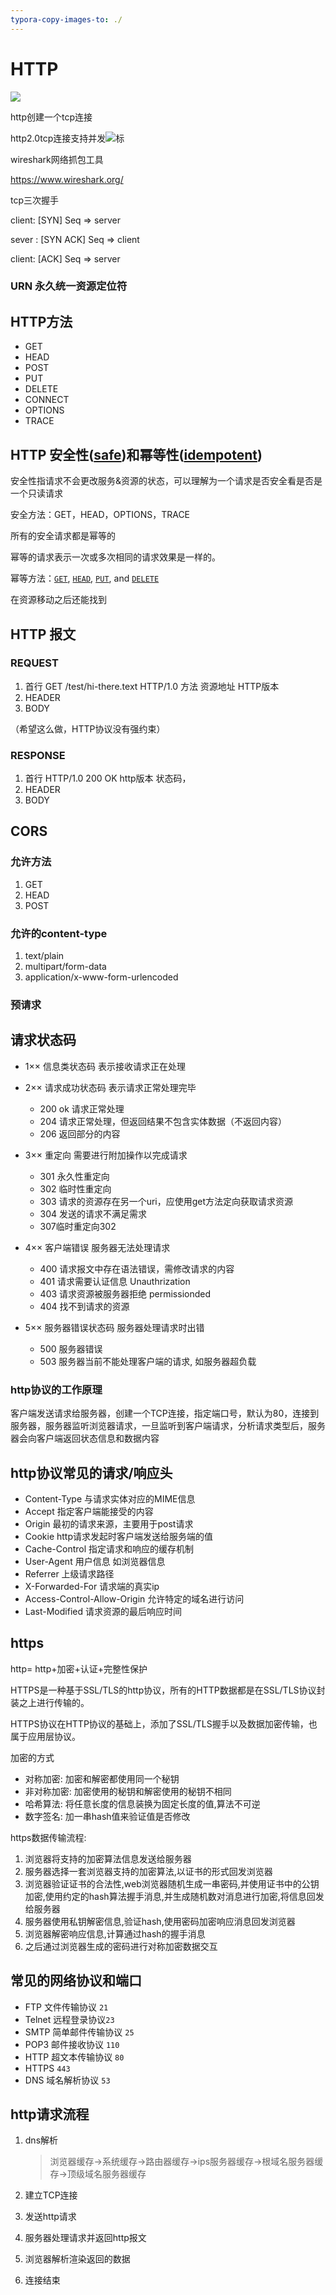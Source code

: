```yaml
---
typora-copy-images-to: ./
---
```


# HTTP

![](C:\Users\blank\Desktop\http/http.png)

http创建一个tcp连接 

http2.0tcp连接支持并发![标](C:\Users\blank\Desktop\http/无标题.png)

wireshark网络抓包工具

https://www.wireshark.org/

tcp三次握手

client:  [SYN] Seq => server

sever : [SYN ACK] Seq => client

client: [ACK] Seq => server

### URN 永久统一资源定位符



## HTTP方法

- GET
- HEAD
- POST
- PUT
- DELETE
- CONNECT
- OPTIONS
- TRACE

## HTTP 安全性([safe](https://developer.mozilla.org/en-US/docs/Glossary/Safe/HTTP))和幂等性([idempotent](https://developer.mozilla.org/en-US/docs/Glossary/Idempotent))

安全性指请求不会更改服务&资源的状态，可以理解为一个请求是否安全看是否是一个只读请求

安全方法：GET，HEAD，OPTIONS，TRACE

所有的安全请求都是幂等的

幂等的请求表示一次或多次相同的请求效果是一样的。

幂等方法：[`GET`](https://developer.mozilla.org/en-US/docs/Web/HTTP/Methods/GET), [`HEAD`](https://developer.mozilla.org/en-US/docs/Web/HTTP/Methods/HEAD), [`PUT`](https://developer.mozilla.org/en-US/docs/Web/HTTP/Methods/PUT), and [`DELETE`](https://developer.mozilla.org/en-US/docs/Web/HTTP/Methods/DELETE) 

在资源移动之后还能找到

## HTTP  报文

### REQUEST

1. 首行 GET /test/hi-there.text HTTP/1.0     方法 资源地址  HTTP版本
2. HEADER
3. BODY

（希望这么做，HTTP协议没有强约束）

### RESPONSE

1. 首行 HTTP/1.0 200 OK   http版本 状态码，
2. HEADER
3. BODY

## CORS

### 允许方法

1. GET
2. HEAD
3. POST

### 允许的content-type

1. text/plain
2. multipart/form-data
3. application/x-www-form-urlencoded

### 预请求



## 请求状态码

- 1×× 信息类状态码 表示接收请求正在处理

- 2×× 请求成功状态码 表示请求正常处理完毕
  - 200 ok 请求正常处理
  - 204 请求正常处理，但返回结果不包含实体数据（不返回内容）
  - 206 返回部分的内容

- 3×× 重定向 需要进行附加操作以完成请求
  - 301 永久性重定向
  - 302 临时性重定向
  - 303 请求的资源存在另一个uri，应使用get方法定向获取请求资源
  - 304 发送的请求不满足需求
  - 307临时重定向302

- 4×× 客户端错误 服务器无法处理请求
  - 400 请求报文中存在语法错误，需修改请求的内容
  - 401 请求需要认证信息 Unauthrization
  - 403 请求资源被服务器拒绝 permissionded
  - 404 找不到请求的资源
- 5×× 服务器错误状态码 服务器处理请求时出错
  - 500 服务器错误
  - 503 服务器当前不能处理客户端的请求, 如服务器超负载

### http协议的工作原理

客户端发送请求给服务器，创建一个TCP连接，指定端口号，默认为80，连接到服务器，服务器监听浏览器请求，一旦监听到客户端请求，分析请求类型后，服务器会向客户端返回状态信息和数据内容

## http协议常见的请求/响应头

- Content-Type 与请求实体对应的MIME信息
- Accept 指定客户端能接受的内容
- Origin 最初的请求来源，主要用于post请求
- Cookie http请求发起时客户端发送给服务端的值
- Cache-Control 指定请求和响应的缓存机制
- User-Agent 用户信息 如浏览器信息
- Referrer 上级请求路径
- X-Forwarded-For 请求端的真实ip
- Access-Control-Allow-Origin 允许特定的域名进行访问
- Last-Modified 请求资源的最后响应时间

## https

http= http+加密+认证+完整性保护

HTTPS是一种基于SSL/TLS的http协议，所有的HTTP数据都是在SSL/TLS协议封装之上进行传输的。

HTTPS协议在HTTP协议的基础上，添加了SSL/TLS握手以及数据加密传输，也属于应用层协议。

加密的方式

- 对称加密: 加密和解密都使用同一个秘钥
- 非对称加密: 加密使用的秘钥和解密使用的秘钥不相同
- 哈希算法: 将任意长度的信息装换为固定长度的值,算法不可逆
- 数字签名: 加一串hash值来验证值是否修改

https数据传输流程:

1. 浏览器将支持的加密算法信息发送给服务器
2. 服务器选择一套浏览器支持的加密算法,以证书的形式回发浏览器
3. 浏览器验证证书的合法性,web浏览器随机生成一串密码,并使用证书中的公钥加密,使用约定的hash算法握手消息,并生成随机数对消息进行加密,将信息回发给服务器
4. 服务器使用私钥解密信息,验证hash,使用密码加密响应消息回发浏览器
5. 浏览器解密响应信息,计算通过hash的握手消息
6. 之后通过浏览器生成的密码进行对称加密数据交互

## 常见的网络协议和端口

- FTP 文件传输协议 ``21``
- Telnet 远程登录协议``23``
- SMTP 简单邮件传输协议 ``25``
- POP3 邮件接收协议 ``110``
- HTTP 超文本传输协议 ``80``
- HTTPS ``443``
- DNS 域名解析协议 ``53``

## http请求流程

1. dns解析

   > 浏览器缓存->系统缓存->路由器缓存->ips服务器缓存->根域名服务器缓存->顶级域名服务器缓存

2. 建立TCP连接

3. 发送http请求

4. 服务器处理请求并返回http报文

5. 浏览器解析渲染返回的数据

6. 连接结束
